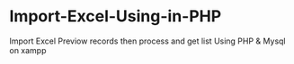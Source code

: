 # Import-Excel-Using-in-PHP
Import Excel Previow  records then process and get list Using PHP &amp; Mysql on xampp
